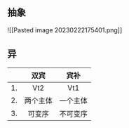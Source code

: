 ## 抽象
![[Pasted image 20230222175401.png]]
## 异
|     |   双宾   |   宾补   |
|:---:|:--------:|:--------:|
|  1.  |   Vt2    |   Vt1    |
|  2.  | 两个主体 | 一个主体 |
|  3.  |  可变序  | 不可变序 |

